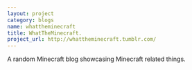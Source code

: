 ```yaml
---
layout: project
category: blogs
name: whattheminecraft
title: WhatTheMinecraft.
project_url: http://whattheminecraft.tumblr.com/
---
```


A random Minecraft blog showcasing Minecraft related things.
